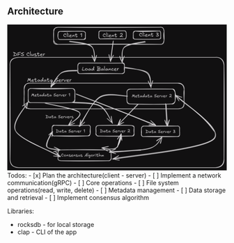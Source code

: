 ## Architecture
<img src="./assets/architecture.png" alt="architecture" >
Todos:
- [x] Plan the architecture(client - server)
- [ ] Implement a network communication(gRPC)
- [ ] Core operations
   - [ ] File system operations(read, write, delete)
   - [ ] Metadata management
   - [ ] Data storage and retrieval
- [ ] Implement consensus algorithm

Libraries:
- rocksdb - for local storage
- clap - CLI of the app
